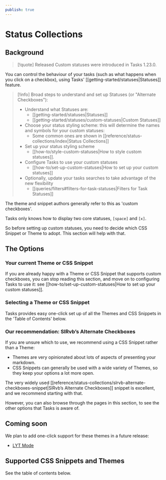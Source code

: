 ```yaml
---
publish: true
---
```


# Status Collections

## Background

> [!quote] Released
Custom statuses were introduced in Tasks 1.23.0.

You can control the behaviour of your tasks (such as what happens when you click on a checkbox), using Tasks' [[getting-started/statuses|Statuses]] feature.

<!-- force a blank line --> <!-- include: snippet-statuses-overview.md -->

> [!info]
> Broad steps to understand and set up Statuses (or "Alternate Checkboxes"):
>
> - Understand what Statuses are:
>   - [[getting-started/statuses|Statuses]]
>   - [[getting-started/statuses/custom-statuses|Custom Statuses]]
> - Choose your status styling scheme: this will determine the names and symbols for your custom statuses:
>   - Some common ones are shown in [[reference/status-collections/index|Status Collections]]
> - Set up your status styling scheme
>   - [[how-to/style-custom-statuses|How to style custom statuses]].
> - Configure Tasks to use your custom statuses
>   - [[how-to/set-up-custom-statuses|How to set up your custom statuses]]
> - Optionally, update your tasks searches to take advantage of the new flexibility
>   - [[queries/filters#filters-for-task-statuses|Filters for Task Statuses]]

<!-- force a blank line --> <!-- endInclude -->

The theme and snippet authors generally refer to this as 'custom checkboxes'.

Tasks only knows how to display two core statuses, `[space]` and `[x]`.

So before setting up custom statuses, you need to decide which CSS Snippet or Theme to adopt. This section will help with that.

## The Options

### Your current Theme or CSS Snippet

If you are already happy with a Theme or CSS Snippet that supports custom checkboxes, you can stop reading this section, and move on to configuring Tasks to use it: see [[how-to/set-up-custom-statuses|How to set up your custom statuses]].

### Selecting a Theme or CSS Snippet

Tasks provides easy one-click set up of all the Themes and CSS Snippets in the 'Table of Contents' below.

### Our recommendation: SlRvb’s Alternate Checkboxes

If you are unsure which to use, we recommend using a CSS Snippet rather than a Theme:

- Themes are very opinionated about lots of aspects of presenting your markdown.
- CSS Snippets can generally be used with a wide variety of Themes, so they keep your options a lot more open.

The very widely used [[reference/status-collections/slrvb-alternate-checkboxes-snippet|SlRvb’s Alternate Checkboxes]] snippet is excellent, and we recommend starting with that.

However, you can also browse through the pages in this section, to see the other options that Tasks is aware of.

## Coming soon

We plan to add one-click support for these themes in a future release:

- [LYT Mode](https://publish.obsidian.md/hub/02+-+Community+Expansions/02.05+All+Community+Expansions/Themes/LYT+Mode)

## Supported CSS Snippets and Themes

See the table of contents below.
